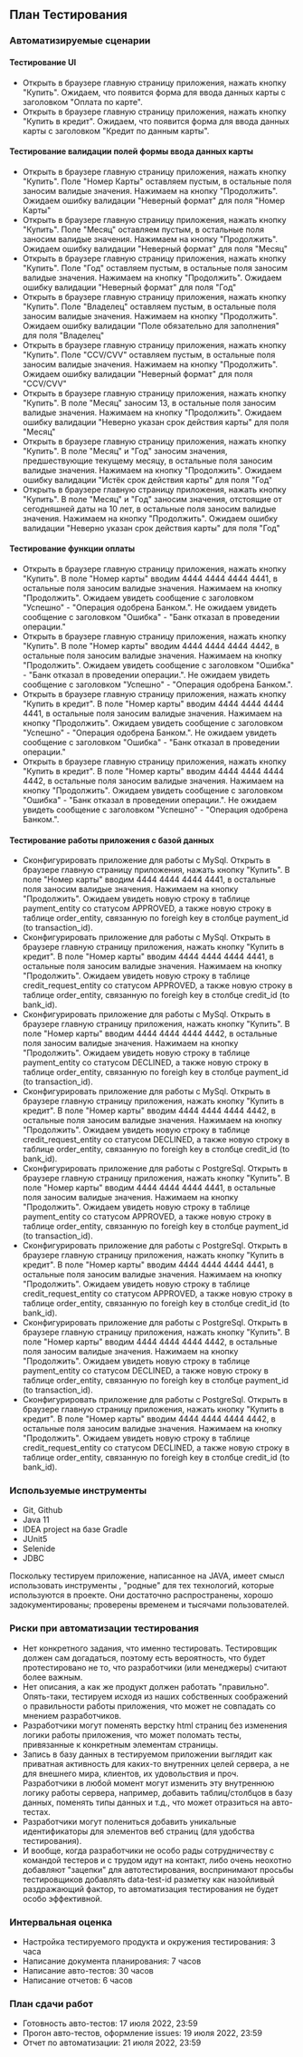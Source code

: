 ##  План Тестирования
### Автоматизируемые сценарии
#### Тестирование UI
* Открыть в браузере главную страницу приложения, нажать кнопку "Купить". Ожидаем, что появится форма для ввода данных карты с заголовком "Оплата по карте".
* Открыть в браузере главную страницу приложения, нажать кнопку "Купить в кредит". Ожидаем, что появится форма для ввода данных карты с заголовком "Кредит по данным карты".
#### Тестирование валидации полей формы ввода данных карты
* Открыть в браузере главную страницу приложения, нажать кнопку "Купить". Поле "Номер Карты" оставляем пустым, в остальные поля заносим валидые значения. Нажимаем на кнопку "Продолжить". Ожидаем ошибку валидации "Неверный формат" для поля "Номер Карты"
* Открыть в браузере главную страницу приложения, нажать кнопку "Купить". Поле "Месяц" оставляем пустым, в остальные поля заносим валидые значения. Нажимаем на кнопку "Продолжить". Ожидаем ошибку валидации "Неверный формат" для поля "Месяц"
* Открыть в браузере главную страницу приложения, нажать кнопку "Купить". Поле "Год" оставляем пустым, в остальные поля заносим валидые значения. Нажимаем на кнопку "Продолжить". Ожидаем ошибку валидации "Неверный формат" для поля "Год"
* Открыть в браузере главную страницу приложения, нажать кнопку "Купить". Поле "Владелец" оставляем пустым, в остальные поля заносим валидые значения. Нажимаем на кнопку "Продолжить". Ожидаем ошибку валидации "Поле обязательно для заполнения" для поля "Владелец"
* Открыть в браузере главную страницу приложения, нажать кнопку "Купить". Поле "CCV/CVV" оставляем пустым, в остальные поля заносим валидые значения. Нажимаем на кнопку "Продолжить". Ожидаем ошибку валидации "Неверный формат" для поля "CCV/CVV"
* Открыть в браузере главную страницу приложения, нажать кнопку "Купить". В поле "Месяц" заносим 13, в остальные поля заносим валидые значения. Нажимаем на кнопку "Продолжить". Ожидаем ошибку валидации "Неверно указан срок действия карты" для поля "Месяц"
* Открыть в браузере главную страницу приложения, нажать кнопку "Купить". В поле "Месяц" и "Год" заносим значения, предшествующие текущему месяцу, в остальные поля заносим валидые значения. Нажимаем на кнопку "Продолжить". Ожидаем ошибку валидации "Истёк срок действия карты" для поля "Год"
* Открыть в браузере главную страницу приложения, нажать кнопку "Купить". В поле "Месяц" и "Год" заносим значения, отстоящие от сегодняшней даты на 10 лет, в остальные поля заносим валидые значения. Нажимаем на кнопку "Продолжить". Ожидаем ошибку валидации "Неверно указан срок действия карты" для поля "Год"

 #### Тестирование функции оплаты
* Открыть в браузере главную страницу приложения, нажать кнопку "Купить". В поле "Номер карты" вводим 4444 4444 4444 4441, в остальные поля заносим валидые значения. Нажимаем на кнопку "Продолжить". Ожидаем увидеть сообщение с заголовком "Успешно" - "Операция одобрена Банком.". Не ожидаем увидеть сообщение с заголовком "Ошибка" - "Банк отказал в проведении операции." 
* Открыть в браузере главную страницу приложения, нажать кнопку "Купить". В поле "Номер карты" вводим 4444 4444 4444 4442, в остальные поля заносим валидые значения. Нажимаем на кнопку "Продолжить". Ожидаем увидеть сообщение с заголовком "Ошибка" - "Банк отказал в проведении операции.". Не ожидаем увидеть сообщение с заголовком "Успешно" - "Операция одобрена Банком.".  
* Открыть в браузере главную страницу приложения, нажать кнопку "Купить в кредит". В поле "Номер карты" вводим 4444 4444 4444 4441, в остальные поля заносим валидые значения. Нажимаем на кнопку "Продолжить". Ожидаем увидеть сообщение с заголовком "Успешно" - "Операция одобрена Банком.". Не ожидаем увидеть сообщение с заголовком "Ошибка" - "Банк отказал в проведении операции."
* Открыть в браузере главную страницу приложения, нажать кнопку "Купить в кредит". В поле "Номер карты" вводим 4444 4444 4444 4442, в остальные поля заносим валидые значения. Нажимаем на кнопку "Продолжить". Ожидаем увидеть сообщение с заголовком "Ошибка" - "Банк отказал в проведении операции.". Не ожидаем увидеть сообщение с заголовком "Успешно" - "Операция одобрена Банком.".  

#### Тестирование работы приложения с базой данных
* Сконфигурировать приложение для работы с MySql. Открыть в браузере главную страницу приложения, нажать кнопку "Купить". В поле "Номер карты" вводим 4444 4444 4444 4441, в остальные поля заносим валидые значения. Нажимаем на кнопку "Продолжить". Ожидаем увидеть новую строку в таблице payment_entity со статусом APPROVED, а также новую строку в таблице order_entity, связанную по foreigh key в столбце payment_id (to transaction_id).
* Сконфигурировать приложение для работы с MySql. Открыть в браузере главную страницу приложения, нажать кнопку "Купить в кредит". В поле "Номер карты" вводим 4444 4444 4444 4441, в остальные поля заносим валидые значения. Нажимаем на кнопку "Продолжить". Ожидаем увидеть новую строку в таблице credit_request_entity со статусом APPROVED, а также новую строку в таблице order_entity, связанную по foreigh key в столбце credit_id (to bank_id).
* Сконфигурировать приложение для работы с MySql. Открыть в браузере главную страницу приложения, нажать кнопку "Купить". В поле "Номер карты" вводим 4444 4444 4444 4442, в остальные поля заносим валидые значения. Нажимаем на кнопку "Продолжить". Ожидаем увидеть новую строку в таблице payment_entity со статусом DECLINED, а также новую строку в таблице order_entity, связанную по foreigh key в столбце payment_id (to transaction_id).
* Сконфигурировать приложение для работы с MySql. Открыть в браузере главную страницу приложения, нажать кнопку "Купить в кредит". В поле "Номер карты" вводим 4444 4444 4444 4442, в остальные поля заносим валидые значения. Нажимаем на кнопку "Продолжить". Ожидаем увидеть новую строку в таблице credit_request_entity со статусом DECLINED, а также новую строку в таблице order_entity, связанную по foreigh key в столбце credit_id (to bank_id).
* Сконфигурировать приложение для работы с PostgreSql. Открыть в браузере главную страницу приложения, нажать кнопку "Купить". В поле "Номер карты" вводим 4444 4444 4444 4441, в остальные поля заносим валидые значения. Нажимаем на кнопку "Продолжить". Ожидаем увидеть новую строку в таблице payment_entity со статусом APPROVED, а также новую строку в таблице order_entity, связанную по foreigh key в столбце payment_id (to transaction_id).
* Сконфигурировать приложение для работы с PostgreSql. Открыть в браузере главную страницу приложения, нажать кнопку "Купить в кредит". В поле "Номер карты" вводим 4444 4444 4444 4441, в остальные поля заносим валидые значения. Нажимаем на кнопку "Продолжить". Ожидаем увидеть новую строку в таблице credit_request_entity со статусом APPROVED, а также новую строку в таблице order_entity, связанную по foreigh key в столбце credit_id (to bank_id).
* Сконфигурировать приложение для работы с PostgreSql. Открыть в браузере главную страницу приложения, нажать кнопку "Купить". В поле "Номер карты" вводим 4444 4444 4444 4442, в остальные поля заносим валидые значения. Нажимаем на кнопку "Продолжить". Ожидаем увидеть новую строку в таблице payment_entity со статусом DECLINED, а также новую строку в таблице order_entity, связанную по foreigh key в столбце payment_id (to transaction_id).
* Сконфигурировать приложение для работы с PostgreSql. Открыть в браузере главную страницу приложения, нажать кнопку "Купить в кредит". В поле "Номер карты" вводим 4444 4444 4444 4442, в остальные поля заносим валидые значения. Нажимаем на кнопку "Продолжить". Ожидаем увидеть новую строку в таблице credit_request_entity со статусом DECLINED, а также новую строку в таблице order_entity, связанную по foreigh key в столбце credit_id (to bank_id).

### Используемые инструменты
* Git, Github
* Java 11
* IDEA project на базе Gradle
* JUnit5
* Selenide
* JDBC

Поскольку тестируем приложение, написанное на JAVA, имеет смысл использовать инструменты ,  "родные" для тех технологий, которые используются в проекте. Они достаточно распространены, хорошо задокументированы; проверены временем и тысячами пользователей.

### Риски при автоматизации тестирования
* Нет конкретного задания, что именно тестировать. Тестировщик должен сам догадаться, поэтому есть вероятность, что будет протестировано не то, что разработчики  (или менеджеры) считают более важным.
* Нет описания, а как же продукт должен работать "правильно". Опять-таки, тестируем исходя из наших собственных соображений о правильности работы приложения, что может не совпадать со мнением разработчиков.
* Разработчики могут поменять верстку html страниц без изменения логики работы приложения, что может поломать тесты, привязанные к конкретным элементам страницы.
* Запись в базу данных в тестируемом приложении выглядит как приватная активность для каких-то внутренних целей сервера, а не для внешнего мира, клиентов, их удовольствия  и проч. Разработчики в любой момент могут изменить эту внутреннюю логику работы сервера, например, добавить таблиц/столбцов в базу данных, поменять типы данных и т.д., что может отразиться на авто-тестах.
* Разработчики могут полениться добавить уникальные идентификаторы для элементов веб страниц (для удобства тестирования).
* И вообще, когда разработчики не особо рады сотрудничеству с командой тестеров и с трудом идут на контакт, либо очень неохотно добавляют "зацепки" для автотестирования, воспринимают просьбы тестировщиков добавлять data-test-id разметку как назойливый раздражающий фактор, то автоматизация тестирования не будет особо эффективной.

### Интервальная оценка
* Настройка тестируемого продукта и окружения тестирования: 3 часа
* Написание документа планирования: 7 часов
* Написание авто-тестов: 30 часов
* Написание отчетов: 6 часов

### План сдачи работ
* Готовность авто-тестов: 17 июля 2022, 23:59
* Прогон авто-тестов, оформление issues: 19 июля 2022, 23:59
* Отчет по автоматизации: 21 июля 2022, 23:59


